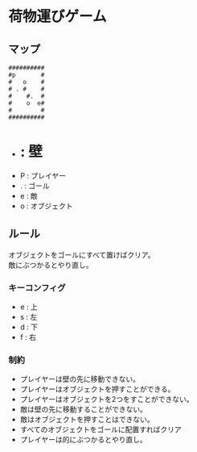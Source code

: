 # 荷物運びゲーム

## マップ

```
##########
#p       #
#   o    #
# . #    #
#    #.  #
#    o  e#
#        #
##########
```

* # : 壁
* P : プレイヤー
* . : ゴール
* e : 敵
* o : オブジェクト

## ルール

オブジェクトをゴールにすべて置けばクリア。  
敵にぶつかるとやり直し。  

### キーコンフィグ

* e : 上
* s : 左
* d : 下
* f : 右

### 制約

* プレイヤーは壁の先に移動できない。
* プレイヤーはオブジェクトを押すことができる。
* プレイヤーはオブジェクトを2つをすことができない。
* 敵は壁の先に移動することができない。
* 敵はオブジェクトを押すことはできない。
* すべてのオブジェクトをゴールに配置すればクリア
* プレイヤーは的にぶつかるとやり直し。
